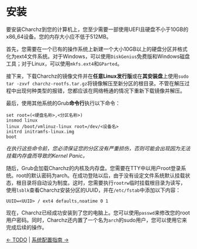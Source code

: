 # 安装

要安装Charchz到您的计算机上，您至少需要一部使用UEFI且硬盘不小于10GB的x86_64设备。您的内存大小应不低于512MB。   
    
首先，您需要在一个已有的操作系统上新建一个大小10GB以上的硬盘分区并格式化为ext4文件系统。对于Windows，可以使用`DiskGenius`免费版和Windows磁盘工具；对于Linux，可以使用`mkfs.ext4`和`GParted`。    
    
接下来，下载Charchz的镜像文件并在**任意Linux发行版**或在**其安装盘**上使用`sudo tar -zxvf charchz-rootfs.tar.gz`将镜像解压至新分区的根目录。不管在解压过程中出现何种类型的报错，您都应该在网络畅通的情况下重新下载镜像并解压。    
    
最后，使用其他系统的Grub**命令行**执行以下命令：

``` shell
set root=(<硬盘名称>,<分区名称>)
insmod linux
linux /boot/vmlinuz-linux root=/dev/<设备名>
initrd initramfs-linux.img
boot
```
    
*在执行这些命令前，您必须保证您的分区没有严重损伤，否则可能会出现因为无法挂载内存盘而导致的Kernel Panic。*    
    
随后，Grub会加载Charchz的内核及内存盘。您需要在TTY中以用户root登录系统。root的默认密码为arch。在成功登陆以后，由于没有设定文件系统默认挂载状态，根目录将自动设为制度。这时，您需要执行`rootrw`临时挂载根目录为读写，使用`lsblk`查看Charchz安装分区的UUID，并在`/etc/fstab`中添加以下内容：    
    
```shell
UUID=<UUID> / ext4 defaults,noatime 0 1
```
    
现在，Charchz已经成功安装到了您的电脑上。您可以使用`passwd`来修改您的root用户密码。同时，Charchz还内置了一个名为`arch`的sudo用户，您可以使用它来完成后续的操作。     
    
[← TODO](todo.md) | [系统配置指南 →](system.md)
